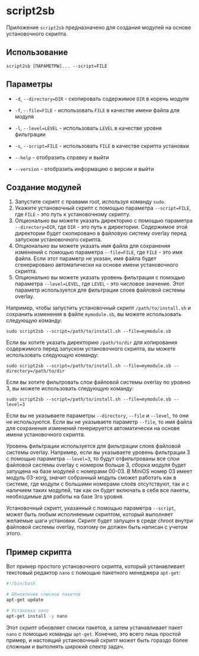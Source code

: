 # script2sb

Приложение `script2sb` предназначено для создания модулей на основе установочного скрипта.

## Использование

```
script2sb [ПАРАМЕТРЫ]... --script=FILE
```

## Параметры

- `-d`, `--directory=DIR` - скопировать содержимое `DIR` в корень модуля

- `-f`, `--file=FILE` - использовать `FILE` в качестве имени файла для модуля

- `-l`, `--level=LEVEL` - использовать `LEVEL` в качестве уровня фильтрации

- `-s`, `--script=FILE` - использовать `FILE` в качестве скрипта установки

- `--help` - отобразить справку и выйти

- `--version` - отобразить информацию о версии и выйти

## Создание модулей
  
1. Запустите скрипт с правами root, используя команду `sudo`.
2. Укажите установочный скрипт с помощью параметра `--script=FILE`, где `FILE` - это путь к установочному скрипту.
3. Опционально вы можете указать директорию с помощью параметра `--directory=DIR`, где `DIR` - это путь к директории. Содержимое этой директории будет скопировано в файловую систему overlay перед запуском установочного скрипта.
4. Опционально вы можете указать имя файла для сохранения изменений с помощью параметра `--file=FILE`, где `FILE` - это имя файла. Если этот параметр не указан, имя файла будет сгенерировано автоматически на основе имени установочного скрипта.
5. Опционально вы можете указать уровень фильтрации с помощью параметра `--level=LEVEL`, где `LEVEL` - это числовое значение. Этот параметр используется для фильтрации слоев файловой системы overlay.

Например, чтобы запустить установочный скрипт `/path/to/install.sh` и сохранить изменения в файле `mymodule.sb`, вы можете использовать следующую команду:

```
sudo script2sb --script=/path/to/install.sh --file=mymodule.sb
```

Если вы хотите указать директорию `/path/to/dir` для копирования содержимого перед запуском установочного скрипта, вы можете использовать следующую команду:

```
sudo script2sb --script=/path/to/install.sh --file=mymodule.sb --directory=/path/to/dir
```

Если вы хотите фильтровать слои файловой системы overlay по уровню 3, вы можете использовать следующую команду:

```
sudo script2sb --script=/path/to/install.sh --file=mymodule.sb --level=3
```

Если вы не указываете параметры `--directory`, `--file` и `--level`, то они не используются. Если вы не указываете параметр `--file`, то имя файла для сохранения изменений генерируется автоматически на основе имени установочного скрипта.

Уровень фильтрации используется для фильтрации слоев файловой системы overlay. Например, если вы указываете уровень фильтрации 3 с помощью параметра `--level=3`, то будут отфильтрованы все слои файловой системы overlay с номером больше 3, сборка модуля будет запущена на базе модулей с номерами 00-03. В MiniOS номер 03 имеет модуль 03-xorg, значит собранный модуль сможет работать как в системе, где модули с большими номерами слоёв отсутствуют, так и с наличием таких модулей, так как он будет включать в себя все пакеты, необходимые для работы на базе 3го уровня.

Установочный скрипт, указанный с помощью параметра `--script`, может быть любым исполняемым скриптом, который выполняет желаемые шаги установки. Скрипт будет запущен в среде chroot внутри файловой системы overlay, поэтому он должен быть написан с учетом этого.

## Пример скрипта 

Вот пример простого установочного скрипта, который устанавливает текстовый редактор `nano` с помощью пакетного менеджера `apt-get`:

```bash
#!/bin/bash

# Обновление списков пакетов
apt-get update

# Установка nano
apt-get install -y nano
```

Этот скрипт обновляет списки пакетов, а затем устанавливает пакет `nano` с помощью команды `apt-get`. Конечно, это всего лишь простой пример, и настоящий установочный скрипт может быть гораздо более сложным и выполнять широкий спектр задач.